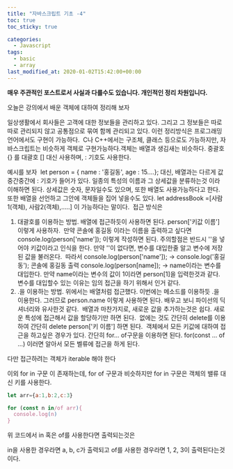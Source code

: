 ```yaml
---
title: "자바스크립트 기초 -4"
toc: true
toc_sticky: true

categories:
  - Javascript
tags:
  - basic
  - array
last_modified_at: 2020-01-02T15:42:00+00:00
---
```


**매우 주관적인 포스트로서 사실과 다를수도 있습니다. 개인적인 정리 차원입니다.**

​오늘은 강의에서 배운 객체에 대하여 정리해 보자
​

일상생활에서 회사들은 고객에 대한 정보들을 관리하고 있다.
그리고 그 정보들은 따로따로 관리되지 않고 공통점으로 묶여 함께 관리되고 있다.
이런 정리방식은 프로그래밍 언어에서도 구현이 가능하다.
​
C나 C++에서는 구조체, 클래스 등으로도 가능하지만,
자바스크립트는 비슷하게 객체로 구현가능하다.
​
객체는 배열과 생김새는 비슷하다.
중괄호 {} 를 대괄호 [] 대신 사용하며, : 기호도 사용한다.

예시를 보자
​
let person = { name : '홍길동', age : 15....};
대신, 배열과는 다르게 값 중간중간에 : 기호가 들어가 있다.
일종의 특성의 이름과 그 상세값을 분류하는것 이라 이해하면 된다.
상세값은 숫자, 문자일수도 있으며, 또한 배열도 사용가능하다고 한다.
​
또한 배열을 선언하고 그안에 객체들을 집어 넣을수도 있다.
let addressBook =[사람1(객체), 사람2(객체),.....] 이 가능하다는 말이다.
​
접근 방식은

1. 대괄호를 이용하는 방법.
   배열에 접근하듯이 사용하면 된다.
   person['키값 이름'] 이렇게 사용하자.
   ​
   만약 콘솔에 홍길동 이라는 이름을 출력하고 싶다면
   console.log(person['name']); 이렇게 작성하면 된다.
   주의할점은 반드시 ''을 넣어야 키값이라고 인식을 한다.
   만약 ''이 없다면, 변수를 대입한줄 알고 변수에 저장된 값을 불러온다.
   ​
   따라서
   console.log(person['name']); -> console.log('홍길동'); 콘솔에 홍길동 출력
   console.log(person[name]); -> name이라는 변수를 대입한다. 만약 name이라는 변수의 값이 1이라면 person[1]을 입력한것과 같다.
   ​
   변수를 대입할수 있는 이유는 임의 접근을 하기 위해서 인거 같다.
   ​
2. .을 이용하는 방법.
   위에서는 배열처럼 접근했다. 이번에는 메소드를 이용하듯 .을 이용한다.
   그러므로 person.name 이렇게 사용하면 된다.
   ​
   배우고 보니 파이선의 딕셔너리와 유사한것 같다.
   ​
   배열과 마찬가지로, 새로운 값을 추가하는것은 쉽다.
   새로운 특성에 접근해서 값을 할당하기만 하면 된다.
   ​
   없에는 것도 간단히 delete를 이용하여 간단히 delete person['키 이름'] 하면 된다.
   ​
   객체에서 모든 키값에 대하여 접근을 하고싶은 경우가 있다.
   간단히 for... of구문을 이용하면 된다.
   for(const ... of ...)
   이러면 알아서 모든 벨류에 접근을 하게 된다.

다만 접근하려는 객체가 iterable 해야 한다

이외 for in 구문 이 존재하는데,
for of 구문과 비슷하지만 for in 구문은 객체의 밸류 대신 키를 사용한다.

```js
let arr={a:1,b:2,c:3}

for (const n in/of arr){
  console.log(n)
}
```

위 코드에서 in 혹은 of를 사용한다면
출력되는것은

in을 사용한 경우라면 a, b, c가 출력되고
of를 사용한 경우라면 1, 2, 3이 출력된다는것이다.
